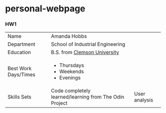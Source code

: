 # personal-webpage

<html>
<h3>HW1</h3>
<table>
  <tr>
    <td>Name</td>
    <td>Amanda Hobbs</td>
  </tr>
  <tr>
    <td>Department</td>
    <td>School of Industrial Engineering</td>  
  </tr>
  <tr>
    <td>Education</td>
    <td>B.S. from <a href="http://www.clemson.edu/ces/departments/ie/">Clemson University</a></td>
  </tr>
  <tr>
    <td>Best Work Days/Times</td>
    <td>
    <ul>
    <li>Thursdays</li>
    <li>Weekends</li>
    <li>Evenings</li>
    </ul></td>
  </tr>
  <tr>
    <td>Skills Sets</td>
    <td>Code completely learned/learning from The Odin Project</td>
    <td>User analysis</td>
  </tr>
  <tr>
  </tr>
  <tr>
  </tr>
</table>
<html>
